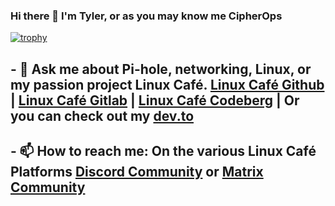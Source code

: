 ### Hi there 👋 I'm Tyler, or as you may know me CipherOps

[![trophy](https://github-profile-trophy.vercel.app/?username=cipherops)](https://github.com/ryo-ma/github-profile-trophy)

## - 💬 Ask me about Pi-hole, networking, Linux, or my passion project Linux Café. [Linux Café Github](https://github.com/LinuxCafeFederation) | [Linux Café Gitlab](https://gitlab.com/linuxcafefederation) | [Linux Café Codeberg](https://codeberg.org/LinuxCafeFederation) | Or you can check out my [dev.to](https://dev.to/cipherops)

## - 📫 How to reach me: On the various Linux Café Platforms [Discord Community](https://discord.gg/9pfb5ZB) or [Matrix Community](https://matrix.to/#/+linuxcafegroup:linuxcafe.chat) 
